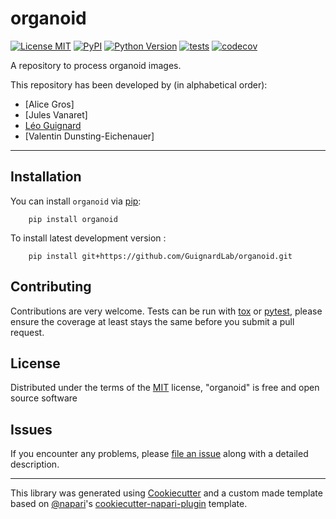 # organoid

[![License MIT](https://img.shields.io/pypi/l/organoid.svg?color=green)](https://github.com/GuignardLab/organoid/raw/main/LICENSE)
[![PyPI](https://img.shields.io/pypi/v/organoid.svg?color=green)](https://pypi.org/project/organoid)
[![Python Version](https://img.shields.io/pypi/pyversions/organoid.svg?color=green)](https://python.org)
[![tests](https://github.com/GuignardLab/organoid/workflows/tests/badge.svg)](https://github.com/GuignardLab/organoid/actions)
[![codecov](https://codecov.io/gh/GuignardLab/organoid/branch/main/graph/badge.svg)](https://codecov.io/gh/GuignardLab/organoid)

A repository to process organoid images.

This repository has been developed by (in alphabetical order):

- [Alice Gros]
- [Jules Vanaret]
- [Léo Guignard](mailto:leo.guignard@amu-univ.fr)
- [Valentin Dunsting-Eichenauer]

----------------------------------

## Installation

You can install `organoid` via [pip]:

```shell
    pip install organoid
```

To install latest development version :

```shell
    pip install git+https://github.com/GuignardLab/organoid.git
```

## Contributing

Contributions are very welcome. Tests can be run with [tox] or [pytest], please ensure
the coverage at least stays the same before you submit a pull request.

## License

Distributed under the terms of the [MIT] license,
"organoid" is free and open source software

## Issues

If you encounter any problems, please [file an issue] along with a detailed description.

----------------------------------

This library was generated using [Cookiecutter] and a custom made template based on [@napari]'s [cookiecutter-napari-plugin] template.

[Cookiecutter]: https://github.com/audreyr/cookiecutter
[@napari]: https://github.com/napari
[MIT]: http://opensource.org/licenses/MIT
[cookiecutter-napari-plugin]: https://github.com/napari/cookiecutter-napari-plugin
[pip]: https://pypi.org/project/pip/
[tox]: https://tox.readthedocs.io/en/latest/
[pytest]: https://docs.pytest.org/

[file an issue]: https://github.com/GuignardLab/organoid/issues